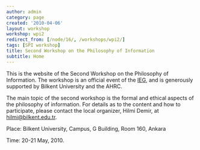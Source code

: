 ```yaml
---
author: admin
category: page
created: '2010-04-06'
layout: workshop
workshop: wpi2
redirect_from: [/node/16/, /workshops/wpi2/]
tags: [SPI workshop]
title: Second Workshop on the Philosophy of Information
subtitle: Home
---
```


This is the website of the Second Workshop on the Philosophy of Information.
The workshop is an official event of the
[IEG](http://web.comlab.ox.ac.uk/oucl/research/areas/ieg/%29,), and is
generously supported by Bilkent University and the AHRC.

The main topic of the second workshop is the formal and ethical aspects of the
philosophy of information. For details as to the content and how to
participate, please contact the local organizer, Hilmi Demir, at
[hilmi@bilkent.edu.tr](mailto:hilmi@bilkent.edu.tr
"mailto:hilmi@bilkent.edu.tr").

Place: Bilkent University, Campus, G Building, Room 160, Ankara

Time: 20-21 May, 2010.



